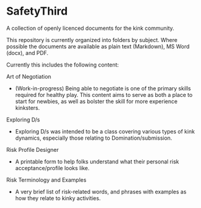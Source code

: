 # SafetyThird

A collection of openly licenced documents for the kink community.  

This repository is currently organized into folders by subject.  Where possible the documents are available as plain text (Markdown), MS Word (docx), and PDF.

Currently this includes the following content:

Art of Negotiation

- (Work-in-progress) Being able to negotiate is one of the primary skills required for healthy play.  This content aims to serve as both a place to start for newbies, as well as bolster the skill for more experience kinksters.

Exploring D/s

- Exploring D/s was intended to be a class covering various types of kink dynamics, especially those relating to Domination/submission.

Risk Profile Designer

- A printable form to help folks understand what their personal risk acceptance/profile looks like.

Risk Terminology and Examples

- A very brief list of risk-related words, and phrases with examples as how they relate to kinky activities.

